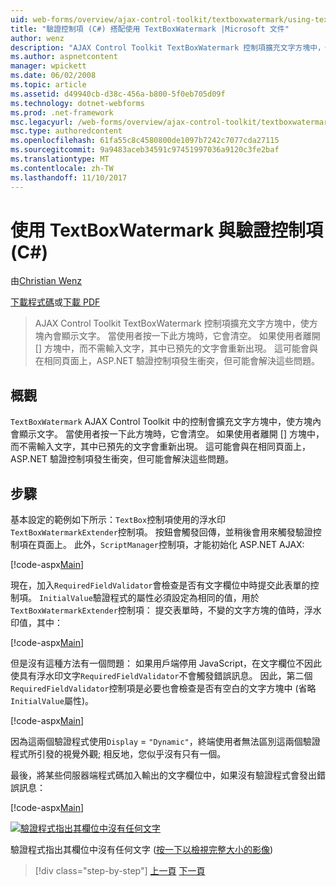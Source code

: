 ```yaml
---
uid: web-forms/overview/ajax-control-toolkit/textboxwatermark/using-textboxwatermark-with-validation-controls-cs
title: "驗證控制項 (C#) 搭配使用 TextBoxWatermark |Microsoft 文件"
author: wenz
description: "AJAX Control Toolkit TextBoxWatermark 控制項擴充文字方塊中，使方塊內會顯示文字。 當使用者按一下 [到] 方塊，它我..."
ms.author: aspnetcontent
manager: wpickett
ms.date: 06/02/2008
ms.topic: article
ms.assetid: d49940cb-d38c-456a-b800-5f0eb705d09f
ms.technology: dotnet-webforms
ms.prod: .net-framework
msc.legacyurl: /web-forms/overview/ajax-control-toolkit/textboxwatermark/using-textboxwatermark-with-validation-controls-cs
msc.type: authoredcontent
ms.openlocfilehash: 61fa55c8c4580800de1097b7242c7077cda27115
ms.sourcegitcommit: 9a9483aceb34591c97451997036a9120c3fe2baf
ms.translationtype: MT
ms.contentlocale: zh-TW
ms.lasthandoff: 11/10/2017
---
```

<a name="using-textboxwatermark-with-validation-controls-c"></a>使用 TextBoxWatermark 與驗證控制項 (C#)
====================
由[Christian Wenz](https://github.com/wenz)

[下載程式碼](http://download.microsoft.com/download/9/3/f/93f8daea-bebd-4821-833b-95205389c7d0/TextBoxWatermark2.cs.zip)或[下載 PDF](http://download.microsoft.com/download/b/6/a/b6ae89ee-df69-4c87-9bfb-ad1eb2b23373/textboxwatermark2CS.pdf)

> AJAX Control Toolkit TextBoxWatermark 控制項擴充文字方塊中，使方塊內會顯示文字。 當使用者按一下此方塊時，它會清空。 如果使用者離開 [] 方塊中，而不需輸入文字，其中已預先的文字會重新出現。 這可能會與在相同頁面上，ASP.NET 驗證控制項發生衝突，但可能會解決這些問題。


## <a name="overview"></a>概觀

`TextBoxWatermark` AJAX Control Toolkit 中的控制會擴充文字方塊中，使方塊內會顯示文字。 當使用者按一下此方塊時，它會清空。 如果使用者離開 [] 方塊中，而不需輸入文字，其中已預先的文字會重新出現。 這可能會與在相同頁面上，ASP.NET 驗證控制項發生衝突，但可能會解決這些問題。

## <a name="steps"></a>步驟

基本設定的範例如下所示：`TextBox`控制項使用的浮水印`TextBoxWatermarkExtender`控制項。 按鈕會觸發回傳，並稍後會用來觸發驗證控制項在頁面上。 此外，`ScriptManager`控制項，才能初始化 ASP.NET AJAX:

[!code-aspx[Main](using-textboxwatermark-with-validation-controls-cs/samples/sample1.aspx)]

現在，加入`RequiredFieldValidator`會檢查是否有文字欄位中時提交此表單的控制項。 `InitialValue`驗證程式的屬性必須設定為相同的值，用於`TextBoxWatermarkExtender`控制項： 提交表單時，不變的文字方塊的值時，浮水印值，其中：

[!code-aspx[Main](using-textboxwatermark-with-validation-controls-cs/samples/sample2.aspx)]

但是沒有這種方法有一個問題： 如果用戶端停用 JavaScript，在文字欄位不因此使具有浮水印文字`RequiredFieldValidator`不會觸發錯誤訊息。 因此，第二個`RequiredFieldValidator`控制項是必要也會檢查是否有空白的文字方塊中 (省略`InitialValue`屬性)。

[!code-aspx[Main](using-textboxwatermark-with-validation-controls-cs/samples/sample3.aspx)]

因為這兩個驗證程式使用`Display` = `"Dynamic"`，終端使用者無法區別這兩個驗證程式所引發的視覺外觀; 相反地，您似乎沒有只有一個。

最後，將某些伺服器端程式碼加入輸出的文字欄位中，如果沒有驗證程式會發出錯誤訊息：

[!code-aspx[Main](using-textboxwatermark-with-validation-controls-cs/samples/sample4.aspx)]


[![驗證程式指出其欄位中沒有任何文字](using-textboxwatermark-with-validation-controls-cs/_static/image2.png)](using-textboxwatermark-with-validation-controls-cs/_static/image1.png)

驗證程式指出其欄位中沒有任何文字 ([按一下以檢視完整大小的影像](using-textboxwatermark-with-validation-controls-cs/_static/image3.png))

>[!div class="step-by-step"]
[上一頁](using-textboxwatermark-in-a-formview-cs.md)
[下一頁](using-textboxwatermark-in-a-formview-vb.md)
